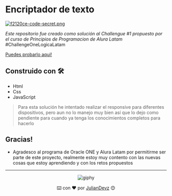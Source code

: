 # Encriptador de texto

[![f2120ce-code-secret.png](https://i.postimg.cc/g0GBbgGb/f2120ce-code-secret.png)](https://postimg.cc/k2hyxFVT)

_Este repositorio fue creado como solución al Challengue #1 propuesto por el curso de Principios de Programacion de Alura Latam_
\#ChallengeOneLogicaLatam

[Puedes probarlo aqui!](https://encriptador-texto-julian.netlify.app)

## Construido con 🛠️

* Html
* Css
* JavaScript

>Para esta solución he intentado realizar el responsive para diferentes dispositivos, pero aun no lo manejo muy bien así que lo dejo como pendiente para cuando ya tenga los conocimientos completos para hacerlo

## Gracias!

* Agradesco al programa de Oracle ONE y Alura Latam por permitirme ser parte de este proyecto, realmente estoy muy contento con las nuevas cosas que estoy aprendiendo y con los retos propuestos

---

<div align="center">
  
  ![giphy](https://user-images.githubusercontent.com/42880872/156003638-cb5322ae-3406-48c6-ba64-c8def9ed4876.gif)
  
  ⌨️ con ❤️ por [JulianDevz](https://github.com/JulianDevz) 😊
</div>
